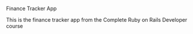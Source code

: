 Finance Tracker App

This is the finance tracker app from the Complete Ruby on Rails Developer course
